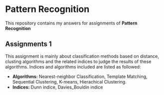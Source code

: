 # Pattern Recognition
This repository contains my answers for assignments of **Pattern Recognition**

## Assignments 1
This assignment is mainly about classification methods based on distance, clusting algorithms and the related indices to judge the results of these algorithms. Indices and algorithms included are listed as followed: 
* **Algorithms:** Nearest-neighbor Classification, Template Matching, Sequential Clustering, K-means, Hierachical Clustering.
* **Indices:** Dunn indice, Davies_Bouldin indice
